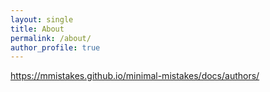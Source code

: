 ```yaml
---
layout: single
title: About
permalink: /about/
author_profile: true
---
```


https://mmistakes.github.io/minimal-mistakes/docs/authors/